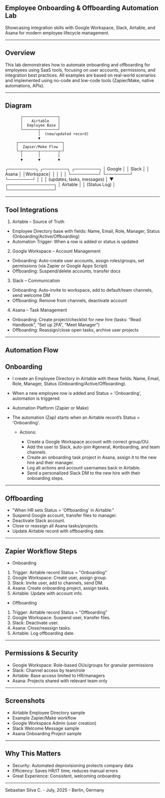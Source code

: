 ## Employee Onboarding & Offboarding Automation Lab

Showcasing integration skills with Google Workspace, Slack, Airtable, and Asana for modern employee lifecycle management.

---

## Overview

This lab demonstrates how to automate onboarding and offboarding for employees using SaaS tools, focusing on user accounts, permissions, and integration best practices. All examples are based on real-world scenarios and implemented using no-code and low-code tools (Zapier/Make, native automations, APIs).

---

## Diagram

           ┌────────────────┐
           │    Airtable    │
           │  Employee Base │
           └───────┬────────┘
                   │  (new/updated record)
                   ▼
         ┌────────────────────┐
         │  Zapier/Make Flow  │
         └─┬───────┬────────┬─┘
           │       │        │
           ▼       ▼        ▼
   ┌─────────┐ ┌────────┐ ┌────────┐
   │ Google  │ │ Slack  │ │ Asana  │
   │Workspace│ │        │ │        │
   └─────────┘ └────────┘ └────────┘
           │       │        │
       (updates, tasks, messages)
                   │
                   ▼
           ┌───────────────┐
           │   Airtable    │
           │ (Status Log)  │
           └───────────────┘
           
---

## Tool Integrations

1. Airtable – Source of Truth
- Employee Directory base with fields: Name, Email, Role, Manager, Status (Onboarding/Active/Offboarding)
- Automation Trigger: When a row is added or status is updated

2. Google Workspace – Account Management
- Onboarding: Auto-create user accounts, assign roles/groups, set permissions (via Zapier or Google Apps Script)
- Offboarding: Suspend/delete accounts, transfer docs

3. Slack – Communication
- Onboarding: Auto-invite to workspace, add to default/team channels, send welcome DM
- Offboarding: Remove from channels, deactivate account

4. Asana – Task Management
- Onboarding: Create project/checklist for new hire (tasks: “Read Handbook”, “Set up 2FA”, “Meet Manager”)
- Offboarding: Reassign/close open tasks, archive user projects

---

## Automation Flow

## Onboarding

- I create an Employee Directory in Airtable with these fields: Name, Email, Role, Manager, Status (Onboarding/Active/Offboarding).
- When a new employee row is added and Status = 'Onboarding', automation is triggered.
- Automation Platform (Zapier or Make)
- The automation (Zap) starts when an Airtable record’s Status = 'Onboarding'.

   - Actions:
     
      - Create a Google Workspace account with correct group/OU.
      - Add the user to Slack, auto-join #general, #onboarding, and team channels.
      - Create an onboarding task project in Asana, assign it to the new hire and their manager.
      - Log all actions and account usernames back in Airtable.
      - Send a personalized Slack DM to the new hire with their onboarding steps.

---

## Offboarding

- "When HR sets Status = 'Offboarding' in Airtable:"
- Suspend Google account, transfer files to manager.
- Deactivate Slack account.
- Close or reassign all Asana tasks/projects.
- Update Airtable record with offboarding date.

---

## Zapier Workflow Steps

- Onboarding

1. Trigger: Airtable record Status = "Onboarding"
2. Google Workspace: Create user, assign group.
3. Slack: Invite user, add to channels, send DM.
4. Asana: Create onboarding project, assign tasks.
5. Airtable: Update with account info.

- Offboarding

1. Trigger: Airtable record Status = "Offboarding"
2. Google Workspace: Suspend user, transfer files.
3. Slack: Deactivate user.
4. Asana: Close/reassign tasks.
5. Airtable: Log offboarding date.

---

## Permissions & Security

- Google Workspace: Role-based OUs/groups for granular permissions  
- Slack: Channel access by team/role  
- Airtable: Base access limited to HR/managers  
- Asana: Projects shared with relevant team only

---

## Screenshots

- Airtable Employee Directory sample  
- Example Zapier/Make workflow  
- Google Workspace Admin (user creation)  
- Slack Welcome Message sample  
- Asana Onboarding Project sample

---

## Why This Matters

- Security: Automated deprovisioning protects company data  
- Efficiency: Saves HR/IT time, reduces manual errors  
- Great Experience: Consistent, welcoming onboarding

---

Sebastian Silva C. - July, 2025 - Berlin, Germany
